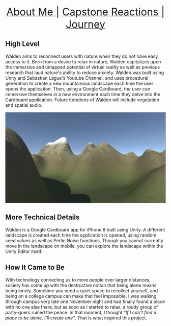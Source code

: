 <p align="center">
  <a href="https://hackerman084.github.io/Walden/about"> <font size="6"> About Me </font> </a> <font size="6"> | </font>
  <a href="https://hackerman084.github.io/Walden/capstonefair"> <font size="6"> Capstone Reactions </font> </a> <font size="6"> | </font>
  <a href="https://hackerman084.github.io/Walden/journey"> <font size="6"> Journey </font> </a>
</p>

## High Level
Walden aims to reconnect users with nature when they do not have easy access to it. Born from a desire to relax in nature, Walden capitalizes upon the immersive and untapped potential of virtual reality as well as previous research that laud nature's ability to reduce anxiety. Walden was built using Unity and Sebastian Lague's Youtube Channel, and uses procedural generation to create a new mountainous landscape each time the user opens the application. Then, using a Google Cardboard, the user can immersive themselves in a new environment each time they delve into the Cardboard application. Future iterations of Walden will include vegetation and spatial audio. 

![Image of Walden](/assets/Walden.png)

## More Technical Details
Walden is a Google Cardboard app for iPhone 8 built using Unity. A different landscape is created each time the application is opened, using random seed values as well as Perlin Noise functions. Though you cannot currently move in the landscape on mobile, you can explore the landscape within the Unity Editor itself. 

## How It Came to Be
With technology connecting us to more people over larger distances, society has come up with the destructive notion that being alone means being lonely. Sometime you need a quiet space to recollect yourself, and being on a college campus can make that feel impossible. I was walking through campus very late one November night and had finally found a place with no one else there, but as soon as I started to relax, a roudy group of party-goers ruined the peace. In that moment, I thought *"If I can't find a place to be alone, I'll create one"*. That is what inspired this project.
